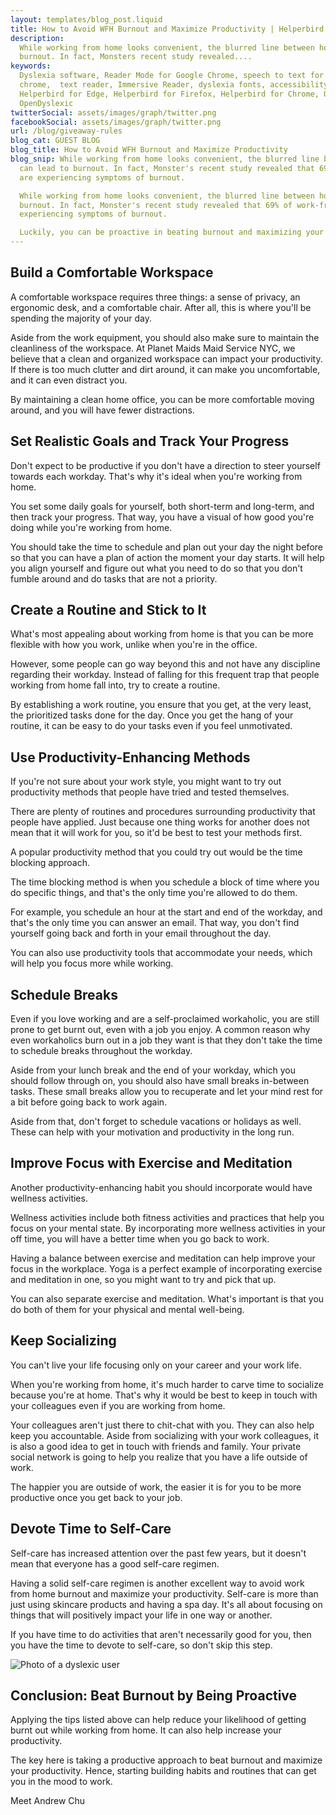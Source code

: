```yaml
---
layout: templates/blog_post.liquid
title: How to Avoid WFH Burnout and Maximize Productivity | Helperbird
description:
  While working from home looks convenient, the blurred line between home and employment can lead to
  burnout. In fact, Monsters recent study revealed....
keywords:
  Dyslexia software, Reader Mode for Google Chrome, speech to text for chrome, Text to speech for
  chrome,  text reader, Immersive Reader, dyslexia fonts, accessibility software, dyslexia software,
  Helperbird for Edge, Helperbird for Firefox, Helperbird for Chrome, Opendyslexic for Chrome,
  OpenDyslexic
twitterSocial: assets/images/graph/twitter.png
facebookSocial: assets/images/graph/twitter.png
url: /blog/giveaway-rules
blog_cat: GUEST BLOG
blog_title: How to Avoid WFH Burnout and Maximize Productivity
blog_snip: While working from home looks convenient, the blurred line between home and employment
  can lead to burnout. In fact, Monster's recent study revealed that 69% of work-from-home employees
  are experiencing symptoms of burnout.

  While working from home looks convenient, the blurred line between home and employment can lead to
  burnout. In fact, Monster's recent study revealed that 69% of work-from-home employees are
  experiencing symptoms of burnout.

  Luckily, you can be proactive in beating burnout and maximizing your productivity.
---
```


## Build a Comfortable Workspace

A comfortable workspace requires three things: a sense of privacy, an ergonomic desk, and a
comfortable chair. After all, this is where you'll be spending the majority of your day.

Aside from the work equipment, you should also make sure to maintain the cleanliness of the
workspace. At Planet Maids Maid Service NYC, we believe that a clean and organized workspace can
impact your productivity. If there is too much clutter and dirt around, it can make you
uncomfortable, and it can even distract you.

By maintaining a clean home office, you can be more comfortable moving around, and you will have
fewer distractions.

## Set Realistic Goals and Track Your Progress

Don't expect to be productive if you don't have a direction to steer yourself towards each workday.
That's why it's ideal when you're working from home.

You set some daily goals for yourself, both short-term and long-term, and then track your progress.
That way, you have a visual of how good you're doing while you're working from home.

You should take the time to schedule and plan out your day the night before so that you can have a
plan of action the moment your day starts. It will help you align yourself and figure out what you
need to do so that you don't fumble around and do tasks that are not a priority.

## Create a Routine and Stick to It

What's most appealing about working from home is that you can be more flexible with how you work,
unlike when you're in the office.

However, some people can go way beyond this and not have any discipline regarding their workday.
Instead of falling for this frequent trap that people working from home fall into, try to create a
routine.

By establishing a work routine, you ensure that you get, at the very least, the prioritized tasks
done for the day. Once you get the hang of your routine, it can be easy to do your tasks even if you
feel unmotivated.

## Use Productivity-Enhancing Methods

If you're not sure about your work style, you might want to try out productivity methods that people
have tried and tested themselves.

There are plenty of routines and procedures surrounding productivity that people have applied. Just
because one thing works for another does not mean that it will work for you, so it'd be best to test
your methods first.

A popular productivity method that you could try out would be the time blocking approach.

The time blocking method is when you schedule a block of time where you do specific things, and
that's the only time you're allowed to do them.

For example, you schedule an hour at the start and end of the workday, and that's the only time you
can answer an email. That way, you don't find yourself going back and forth in your email throughout
the day.

You can also use productivity tools that accommodate your needs, which will help you focus more
while working.

## Schedule Breaks

Even if you love working and are a self-proclaimed workaholic, you are still prone to get burnt out,
even with a job you enjoy. A common reason why even workaholics burn out in a job they want is that
they don't take the time to schedule breaks throughout the workday.

Aside from your lunch break and the end of your workday, which you should follow through on, you
should also have small breaks in-between tasks. These small breaks allow you to recuperate and let
your mind rest for a bit before going back to work again.

Aside from that, don't forget to schedule vacations or holidays as well. These can help with your
motivation and productivity in the long run.

## Improve Focus with Exercise and Meditation

Another productivity-enhancing habit you should incorporate would have wellness activities.

Wellness activities include both fitness activities and practices that help you focus on your mental
state. By incorporating more wellness activities in your off time, you will have a better time when
you go back to work.

Having a balance between exercise and meditation can help improve your focus in the workplace. Yoga
is a perfect example of incorporating exercise and meditation in one, so you might want to try and
pick that up.

You can also separate exercise and meditation. What's important is that you do both of them for your
physical and mental well-being.

## Keep Socializing

You can't live your life focusing only on your career and your work life.

When you're working from home, it's much harder to carve time to socialize because you're at home.
That's why it would be best to keep in touch with your colleagues even if you are working from home.

Your colleagues aren't just there to chit-chat with you. They can also help keep you accountable.
Aside from socializing with your work colleagues, it is also a good idea to get in touch with
friends and family. Your private social network is going to help you realize that you have a life
outside of work.

The happier you are outside of work, the easier it is for you to be more productive once you get
back to your job.

## Devote Time to Self-Care

Self-care has increased attention over the past few years, but it doesn't mean that everyone has a
good self-care regimen.

Having a solid self-care regimen is another excellent way to avoid work from home burnout and
maximize your productivity. Self-care is more than just using skincare products and having a spa
day. It's all about focusing on things that will positively impact your life in one way or another.

If you have time to do activities that aren't necessarily good for you, then you have the time to
devote to self-care, so don't skip this step.

![Photo of a dyslexic user](/assets/images/blog/how-to-avoid-wfh-burnout-and-maximize-productivity/avoid-wfh-burnout-and-maximize-productivity.jpg)

## Conclusion: Beat Burnout by Being Proactive

Applying the tips listed above can help reduce your likelihood of getting burnt out while working
from home. It can also help increase your productivity.

The key here is taking a productive approach to beat burnout and maximize your productivity. Hence,
starting building habits and routines that can get you in the mood to work.

Meet Andrew Chu
